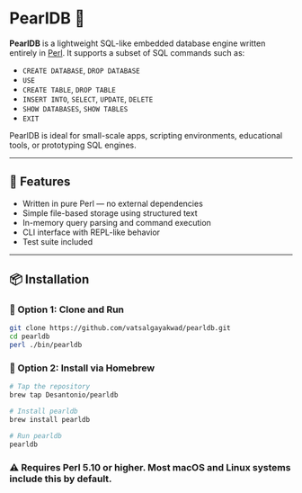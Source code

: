 # PearlDB 🐚

**PearlDB** is a lightweight SQL-like embedded database engine written entirely in [Perl](https://www.perl.org/). It supports a subset of SQL commands such as:

- `CREATE DATABASE`, `DROP DATABASE`
- `USE`
- `CREATE TABLE`, `DROP TABLE`
- `INSERT INTO`, `SELECT`, `UPDATE`, `DELETE`
- `SHOW DATABASES`, `SHOW TABLES`
- `EXIT`

PearlDB is ideal for small-scale apps, scripting environments, educational tools, or prototyping SQL engines.

---

## 🚀 Features

- Written in pure Perl — no external dependencies
- Simple file-based storage using structured text
- In-memory query parsing and command execution
- CLI interface with REPL-like behavior
- Test suite included

---

## 📦 Installation

### 🔧 Option 1: Clone and Run
```bash
git clone https://github.com/vatsalgayakwad/pearldb.git
cd pearldb
perl ./bin/pearldb
```

### 🍺 Option 2: Install via Homebrew

```bash
# Tap the repository
brew tap Desantonio/pearldb

# Install pearldb
brew install pearldb

# Run pearldb
pearldb
```
### ⚠️ Requires Perl 5.10 or higher. Most macOS and Linux systems include this by default.
